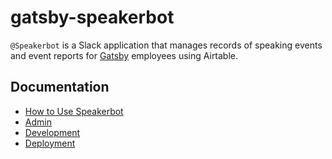 # gatsby-speakerbot

`@Speakerbot` is a Slack application that manages records of speaking events and event reports for [Gatsby](https://github.com/gatsbyjs) employees using Airtable.

## Documentation

* [How to Use Speakerbot](docs/usage.md)
* [Admin](docs/admin.md)
* [Development](docs/development.md)
* [Deployment](docs/deployment.md)
